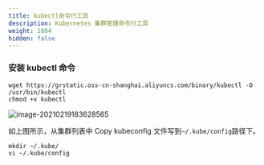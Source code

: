 ```yaml
---
title: kubectl命令行工具
description: Kubernetes 集群管理命令行工具
weight: 1004
hidden: false
---
```


### 安装 kubectl 命令

```
wget https://grstatic.oss-cn-shanghai.aliyuncs.com/binary/kubectl -O /usr/bin/kubectl
chmod +x kubectl
```

![image-20210219183628565](https://static.goodrain.com/images/5.3/kubeconfig.png)

如上图所示，从集群列表中 Copy kubeconfig 文件写到`~/.kube/config`路径下。

```
mkdir ~/.kube/
vi ~/.kube/config
```
